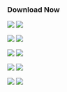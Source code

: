 ### Download Now
[![](https://img.shields.io/badge/Reddit-black?&style=for-the-badge)](https://github.com/revanced/revanced-patches/releases) [![](https://img.shields.io/badge/Spotify-black?&style=for-the-badge)](https://github.com/revanced/revanced-patches/releases)

[![](https://img.shields.io/badge/TikTok%20Asia-black?&style=for-the-badge)](https://github.com/revanced/revanced-patches/releases) [![](https://img.shields.io/badge/TikTok%20Global-black?&style=for-the-badge)](https://github.com/revanced/revanced-patches/releases)

[![](https://img.shields.io/badge/Twitter-black?&style=for-the-badge)](https://github.com/revanced/revanced-patches/releases) [![](https://img.shields.io/badge/YouTube-black?&style=for-the-badge)](https://github.com/revanced/revanced-patches/releases)

[![](https://img.shields.io/badge/YT%20Music%20V7A-black?&style=for-the-badge)](https://github.com/revanced/revanced-patches/releases) [![](https://img.shields.io/badge/YT%20Music%20V8A-black?&style=for-the-badge)](https://github.com/revanced/revanced-patches/releases)

[![](https://img.shields.io/badge/Micro%20G-black?&style=for-the-badge)](https://github.com/revanced/revanced-patches/releases) [![](https://img.shields.io/badge/Arch%20Checker-black?&style=for-the-badge)](https://github.com/revanced/revanced-patches/releases)
